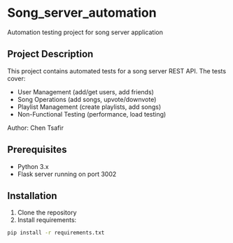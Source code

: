 # Song_server_automation
Automation testing project for song server application

## Project Description
This project contains automated tests for a song server REST API. The tests cover:
- User Management (add/get users, add friends)
- Song Operations (add songs, upvote/downvote)
- Playlist Management (create playlists, add songs)
- Non-Functional Testing (performance, load testing)

Author:
Chen Tsafir

## Prerequisites
- Python 3.x
- Flask server running on port 3002

## Installation
1. Clone the repository
2. Install requirements:
```bash
pip install -r requirements.txt



